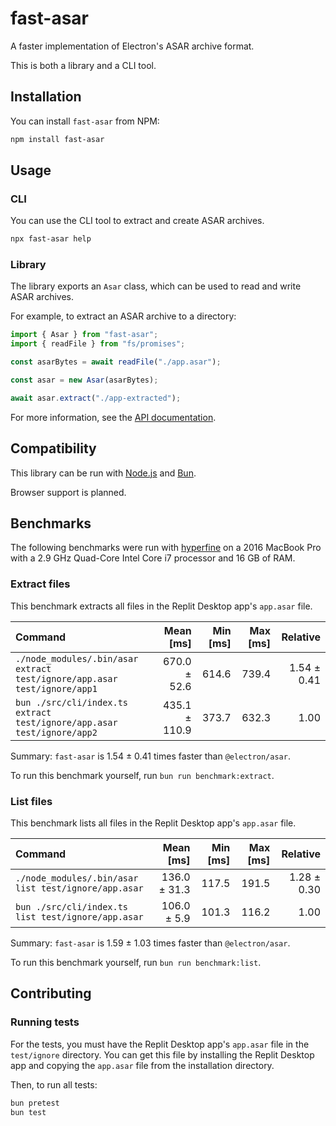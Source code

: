 # fast-asar

A faster implementation of Electron's ASAR archive format.

This is both a library and a CLI tool.

## Installation

You can install `fast-asar` from NPM:

```sh
npm install fast-asar
```

## Usage

### CLI

You can use the CLI tool to extract and create ASAR archives.

```sh
npx fast-asar help
```

### Library

The library exports an `Asar` class, which can be used to read and write ASAR archives.

For example, to extract an ASAR archive to a directory:

```ts
import { Asar } from "fast-asar";
import { readFile } from "fs/promises";

const asarBytes = await readFile("./app.asar");

const asar = new Asar(asarBytes);

await asar.extract("./app-extracted");
```

For more information, see the [API documentation](https://lafkpages.github.io/fast-asar/).

## Compatibility

This library can be run with [Node.js](https://nodejs.org) and [Bun](https://bun.sh).

Browser support is planned.

## Benchmarks

The following benchmarks were run with [hyperfine](https://github.com/sharkdp/hyperfine) on a 2016 MacBook Pro with a 2.9 GHz Quad-Core Intel Core i7 processor and 16 GB of RAM.

### Extract files

This benchmark extracts all files in the Replit Desktop app's `app.asar` file.

| Command                                                                  |     Mean [ms] | Min [ms] | Max [ms] |    Relative |
| :----------------------------------------------------------------------- | ------------: | -------: | -------: | ----------: |
| `./node_modules/.bin/asar extract test/ignore/app.asar test/ignore/app1` |  670.0 ± 52.6 |    614.6 |    739.4 | 1.54 ± 0.41 |
| `bun ./src/cli/index.ts extract test/ignore/app.asar test/ignore/app2`   | 435.1 ± 110.9 |    373.7 |    632.3 |        1.00 |

Summary: `fast-asar` is 1.54 ± 0.41 times faster than `@electron/asar`.

To run this benchmark yourself, run `bun run benchmark:extract`.

### List files

This benchmark lists all files in the Replit Desktop app's `app.asar` file.

| Command                                              |    Mean [ms] | Min [ms] | Max [ms] |    Relative |
| :--------------------------------------------------- | -----------: | -------: | -------: | ----------: |
| `./node_modules/.bin/asar list test/ignore/app.asar` | 136.0 ± 31.3 |    117.5 |    191.5 | 1.28 ± 0.30 |
| `bun ./src/cli/index.ts list test/ignore/app.asar`   |  106.0 ± 5.9 |    101.3 |    116.2 |        1.00 |

Summary: `fast-asar` is 1.59 ± 1.03 times faster than `@electron/asar`.

To run this benchmark yourself, run `bun run benchmark:list`.

## Contributing

### Running tests

For the tests, you must have the Replit Desktop app's `app.asar` file in the `test/ignore` directory.
You can get this file by installing the Replit Desktop app and copying the `app.asar` file from the installation directory.

Then, to run all tests:

```sh
bun pretest
bun test
```
